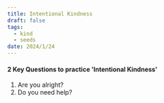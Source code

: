 ```yaml
---
title: Intentional Kindness
draft: false
tags:
  - kind
  - seeds
date: 2024/1/24
---
```

#### 2 Key Questions to practice 'Intentional Kindness'
1. Are you alright?
2. Do you need help?